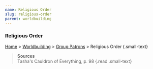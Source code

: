 ```yaml
---
name: Religious Order
slug: religious-order
parent: worldbuilding
---
```

### Religious Order
[Home](dm-operations-center) > [Worldbuilding](worldbuilding-menu) > [Group Patrons](group-patrons) > Religious Order {.small-text}

> **Sources** <br/>
> Tasha's Cauldron of Everything, p. 98
{.read .small-text}